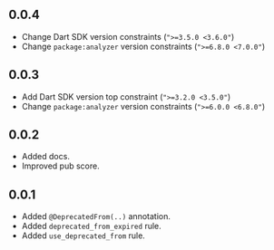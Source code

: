 ## 0.0.4

- Change Dart SDK version constraints (`">=3.5.0 <3.6.0"`)
- Change `package:analyzer` version constraints (`">=6.8.0 <7.0.0"`)

## 0.0.3

- Add Dart SDK version top constraint (`">=3.2.0 <3.5.0"`)
- Change `package:analyzer` version constraints (`">=6.0.0 <6.8.0"`)

## 0.0.2

- Added docs.
- Improved pub score.

## 0.0.1

- Added `@DeprecatedFrom(..)` annotation.
- Added `deprecated_from_expired` rule.
- Added `use_deprecated_from` rule.